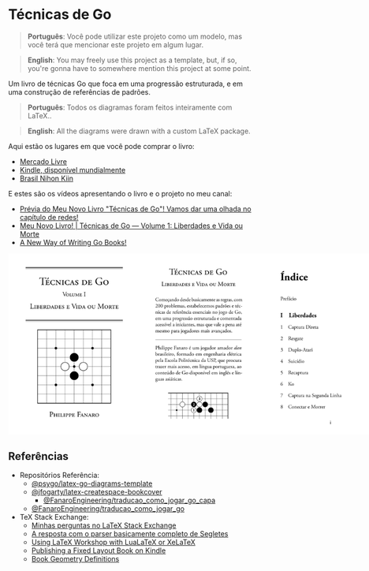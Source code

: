 # Técnicas de Go

> **Português**: Você pode utilizar este projeto como um modelo, mas você terá que mencionar este projeto em algum lugar.

> **English**: You may freely use this project as a template, but, if so, you're gonna have to somewhere mention this project at some point.

Um livro de técnicas Go que foca em uma progressão estruturada, e em uma construção de referências de padrões.

> **Português**: Todos os diagramas foram feitos inteiramente com LaTeX..

> **English**: All the diagrams were drawn with a custom LaTeX package.

Aqui estão os lugares em que você pode comprar o livro:

- [Mercado Livre](https://produto.mercadolivre.com.br/MLB-3947538421-tecnicas-de-go-volume-1-liberdades-e-vida-ou-morte)
- [Kindle, disponível mundialmente](https://www.amazon.com.br/dp/B0DSCJ1PXC)
- [Brasil Nihon Kiin](https://www.instagram.com/nihon_kiin/)

E estes são os vídeos apresentando o livro e o projeto no meu canal:

- [Prévia do Meu Novo Livro "Técnicas de Go"! Vamos dar uma olhada no capítulo de redes!](https://youtu.be/DlasSQqKEDo)
- [Meu Novo Livro! | Técnicas de Go — Volume 1: Liberdades e Vida ou Morte](https://youtu.be/kynZ_5FMG0c)
- [A New Way of Writing Go Books!](https://youtu.be/U0uQ0K7Bis0)

<div style="display: inline-flex">
  <img src="assets/amostras_imagens/capa.png" width="260px" alt="capa" />
  <img src="assets/amostras_imagens/contra_capa.png" width="260px" alt="contra-capa" />
  <img src="assets/amostras_imagens/indice_1.png" width="260px" alt="Índice 1" />
  <img src="assets/amostras_imagens/indice_2.png" width="260px" alt="Índice 2" />
  <img src="assets/amostras_imagens/indice_3.png" width="260px" alt="Índice 3" />
  <img src="assets/amostras_imagens/prefacio_1.png" width="260px" alt="Prefácio 1" />
  <img src="assets/amostras_imagens/prefacio_2.png" width="260px" alt="Prefácio 2" />
  <img src="assets/amostras_imagens/captura_direta_1.png" width="260px" alt="Captura Direta 1" />
  <img src="assets/amostras_imagens/captura_direta_2.png" width="260px" alt="Captura Direta 2" />
  <img src="assets/amostras_imagens/escadas_1.png" width="260px" alt="Escadas 1" />
  <img src="assets/amostras_imagens/escadas_2.png" width="260px" alt="Escadas 2" />
  <img src="assets/amostras_imagens/redes_1.png" width="260px" alt="Redes 1" />
  <img src="assets/amostras_imagens/espremer_1.png" width="260px" alt="Espremer 1" />
  <img src="assets/amostras_imagens/atravessar_1.png" width="260px" alt="Atravessar 1" />
  <img src="assets/amostras_imagens/atravessar_2.png" width="260px" alt="Atravessar 2" />
  <img src="assets/amostras_imagens/corridas_de_captura_1.png" width="260px" alt="Corridas de Captura 1" />
  <img src="assets/amostras_imagens/olhos_falsos_1.png" width="260px" alt="Olhos Falsos 1" />
  <img src="assets/amostras_imagens/vida_na_segunda_linha_1.png" width="260px" alt="Vida na Segunda Linha 1" />
  <img src="assets/amostras_imagens/seki_1.png" width="260px" alt="Seki 1" />
</div>

## Referências

- Repositórios Referência:
  - [@psygo/latex-go-diagrams-template](https://github.com/psygo/latex-go-diagrams-template)
  - [@jfogarty/latex-createspace-bookcover](https://github.com/jfogarty/latex-createspace-bookcover)
    - [@FanaroEngineering/traducao_como_jogar_go_capa](https://github.com/FanaroEngineering/traducao_como_jogar_go_capa)
  - [@FanaroEngineering/traducao_como_jogar_go](https://github.com/FanaroEngineering/traducao_como_jogar_go)
- TeX Stack Exchange:
  - [Minhas perguntas no LaTeX Stack Exchange](https://tex.stackexchange.com/users/64441/psygo?tab=questions)
  - [A resposta com o parser basicamente completo de Segletes](https://tex.stackexchange.com/a/709698/64441)
  - [Using LaTeX Workshop with LuaLaTeX or XeLaTeX](https://tex.stackexchange.com/a/726655/64441)
  - [Publishing a Fixed Layout Book on Kindle](https://tex.stackexchange.com/q/727421/64441)
  - [Book Geometry Definitions](https://tex.stackexchange.com/a/508358/64441)

